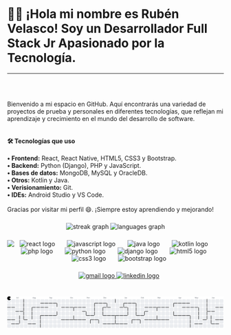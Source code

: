 <h1>👨‍💻 ¡Hola mi nombre es <strong>Rubén Velasco</strong>! Soy un Desarrollador Full Stack Jr Apasionado por la Tecnología.</h1>
<hr>
<br>
<br>
<p align="left">Bienvenido a mi espacio en GitHub. Aquí encontrarás una variedad de proyectos de prueba y personales en diferentes tecnologías, que reflejan mi aprendizaje y crecimiento en el mundo del desarrollo de software.<br><br><br> <strong>🛠️ Tecnologías que uso</strong><br><br><strong>• Frontend:</strong> React, React Native, HTML5, CSS3 y Bootstrap.<br><strong>• Backend:</strong> Python (Django), PHP y JavaScript.<br><strong>• Bases de datos:</strong> MongoDB, MySQL y OracleDB.<br><strong>• Otros:</strong> Kotlin y Java.<br><strong>• Verisionamiento:</strong> Git.<br><strong>• IDEs:</strong> Android Studio y VS Code. <br><br>Gracias por visitar mi perfil 😄. ¡Siempre estoy aprendiendo y mejorando!</p>

###

<div align="center">
  <img src="https://streak-stats.demolab.com?user=Velasco-Dev&locale=es&mode=daily&theme=dracula&hide_border=true&border_radius=10" height="150" alt="streak graph"  />
  <img src="https://github-readme-stats.vercel.app/api/top-langs?username=Velasco-Dev&locale=es&hide_title=true&layout=compact&card_width=320&langs_count=7&theme=dracula&hide_border=true" height="150" alt="languages graph"  />
</div>

###

<img align="left" height="130" src="https://media1.tenor.com/m/rDKZFPwK-00AAAAC/the-matrix-keanu-reeves.gif"  />

###

<div align="center">
  <img src="https://cdn.jsdelivr.net/gh/devicons/devicon/icons/react/react-original.svg" height="30" alt="react logo"  />
  <img width="20" />
  <img src="https://cdn.jsdelivr.net/gh/devicons/devicon/icons/javascript/javascript-original.svg" height="30" alt="javascript logo"  />
  <img width="20" />
  <img src="https://cdn.jsdelivr.net/gh/devicons/devicon/icons/java/java-original.svg" height="30" alt="java logo"  />
  <img width="20" />
  <img src="https://cdn.jsdelivr.net/gh/devicons/devicon/icons/kotlin/kotlin-original.svg" height="30" alt="kotlin logo"  />
  <img width="20" />
  <img src="https://cdn.jsdelivr.net/gh/devicons/devicon/icons/php/php-original.svg" height="30" alt="php logo"  />
  <img width="20" />
  <img src="https://cdn.jsdelivr.net/gh/devicons/devicon/icons/python/python-original.svg" height="30" alt="python logo"  />
  <img width="20" />
  <img src="https://cdn.jsdelivr.net/gh/devicons/devicon/icons/django/django-plain.svg" height="30" alt="django logo"  />
  <img width="20" />
  <img src="https://cdn.jsdelivr.net/gh/devicons/devicon/icons/html5/html5-original.svg" height="30" alt="html5 logo"  />
  <img width="20" />
  <img src="https://cdn.jsdelivr.net/gh/devicons/devicon/icons/css3/css3-original.svg" height="30" alt="css3 logo"  />
  <img width="20" />
  <img src="https://cdn.jsdelivr.net/gh/devicons/devicon/icons/bootstrap/bootstrap-original.svg" height="30" alt="bootstrap logo"  />
</div>

###

<div align="center">
  <a href="https://mail.google.com/mail/u/0/#inbox?compose=CllgCJvmZDvfZrNfZhfmWDTcSdDKWhCHDZRbrclXLXqnRJhVtJrjkZZVjcqlMxQhZzGlwjRDrJV" target="_blank">
    <img src="https://raw.githubusercontent.com/maurodesouza/profile-readme-generator/master/src/assets/icons/social/gmail/default.svg" width="85" height="35" alt="gmail logo"  />
  </a>
  <a href="https://www.linkedin.com/in/rub%C3%A9n-dar%C3%ADo-velasco-burbano-9bb15322b/" target="_blank">
    <img src="https://raw.githubusercontent.com/maurodesouza/profile-readme-generator/master/src/assets/icons/social/linkedin/default.svg" width="85" height="35" alt="linkedin logo"  />
  </a>
</div>

###

<br clear="both">

<picture>
  <source media="(prefers-color-scheme: dark)" srcset="https://raw.githubusercontent.com/Velasco-Dev/Velasco-Dev/output/pacman-contribution-graph-dark.svg">
  <source media="(prefers-color-scheme: light)" srcset="https://raw.githubusercontent.com/Velasco-Dev/Velasco-Dev/output/pacman-contribution-graph.svg">
  <img alt="pacman contribution graph" src="https://raw.githubusercontent.com/Velasco-Dev/Velasco-Dev/output/pacman-contribution-graph.svg">
</picture>

###

<!---
Velasco-Dev/Velasco-Dev is a ✨ special ✨ repository because its `README.md` (this file) appears on your GitHub profile.
You can click the Preview link to take a look at your changes.
--->
